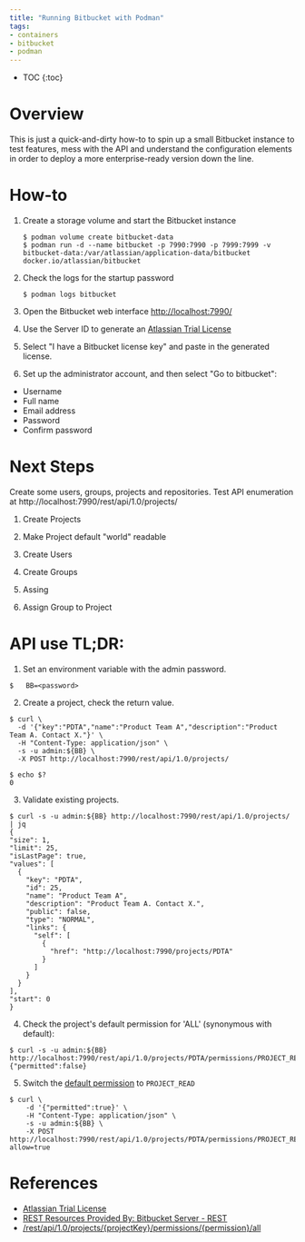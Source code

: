 ```yaml
---
title: "Running Bitbucket with Podman"
tags:
- containers
- bitbucket
- podman
---
```


* TOC
{:toc}

# Overview
This is just a quick-and-dirty how-to to spin up a small Bitbucket instance to test features, mess with the API and understand the configuration elements in order to deploy a more enterprise-ready version down the line.

# How-to

1. Create a storage volume and start the Bitbucket instance

    ```
    $ podman volume create bitbucket-data
    $ podman run -d --name bitbucket -p 7990:7990 -p 7999:7999 -v bitbucket-data:/var/atlassian/application-data/bitbucket docker.io/atlassian/bitbucket
    ```

2. Check the logs for the startup password

    ```
    $ podman logs bitbucket
    ```

3. Open the Bitbucket web interface [http://localhost:7990/](http://localhost:7990/)

4. Use the Server ID to generate an [Atlassian Trial License](https://www.atlassian.com/purchase/my/license-evaluation)

5. Select "I have a Bitbucket license key" and paste in the generated license.

6. Set up the administrator account, and then select "Go to bitbucket":
  - Username
  - Full name
  - Email address
  - Password
  - Confirm password

# Next Steps

Create some users, groups, projects and repositories. Test API enumeration at http://localhost:7990/rest/api/1.0/projects/

1. Create Projects
2. Make Project default "world" readable

2. Create Users
3. Create Groups
4. Assing
4. Assign Group to Project


# API use TL;DR:

1. Set an environment variable with the admin password.

  ```
  $   BB=<password>
  ```

2. Create a project, check the return value.

  ```
  $ curl \
    -d '{"key":"PDTA","name":"Product Team A","description":"Product Team A. Contact X."}' \
    -H "Content-Type: application/json" \
    -s -u admin:${BB} \
    -X POST http://localhost:7990/rest/api/1.0/projects/

  $ echo $?
  0
  ```

3. Validate existing projects.

  ```
  $ curl -s -u admin:${BB} http://localhost:7990/rest/api/1.0/projects/ | jq
  {
  "size": 1,
  "limit": 25,
  "isLastPage": true,
  "values": [
    {
      "key": "PDTA",
      "id": 25,
      "name": "Product Team A",
      "description": "Product Team A. Contact X.",
      "public": false,
      "type": "NORMAL",
      "links": {
        "self": [
          {
            "href": "http://localhost:7990/projects/PDTA"
          }
        ]
      }
    }
  ],
  "start": 0
  }
  ```

4. Check the project's default permission for 'ALL' (synonymous with default):

  ```
  $ curl -s -u admin:${BB} http://localhost:7990/rest/api/1.0/projects/PDTA/permissions/PROJECT_READ/all
  {"permitted":false}
  ```

5. Switch the [default permission](https://docs.atlassian.com/bitbucket-server/rest/5.16.0/bitbucket-rest.html#idm8286985008) to `PROJECT_READ`

  ```
  $ curl \
      -d '{"permitted":true}' \
      -H "Content-Type: application/json" \
      -s -u admin:${BB} \
      -X POST http://localhost:7990/rest/api/1.0/projects/PDTA/permissions/PROJECT_READ/all?allow=true
  ```


# References
- [Atlassian Trial License](https://www.atlassian.com/purchase/my/license-evaluation)
- [REST Resources Provided By: Bitbucket Server - REST](https://docs.atlassian.com/bitbucket-server/rest/5.16.0/bitbucket-rest.html)
- [/rest/api/1.0/projects/{projectKey}/permissions/{permission}/all](https://docs.atlassian.com/bitbucket-server/rest/5.16.0/bitbucket-rest.html#idm8286985008)